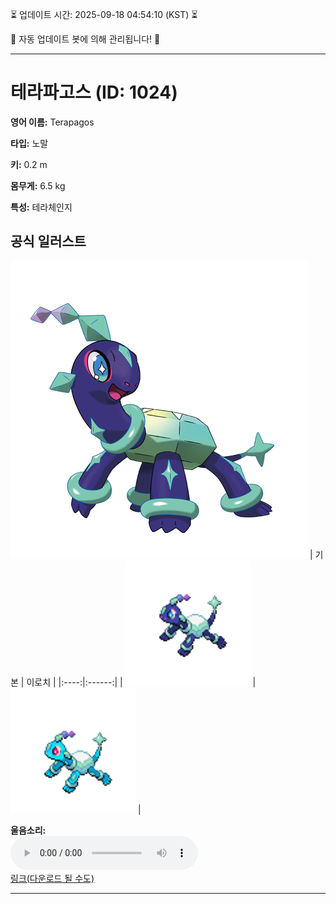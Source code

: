 
⏳ 업데이트 시간: 2025-09-18 04:54:10 (KST) ⏳

🤖 자동 업데이트 봇에 의해 관리됩니다! 🤖

---

# 테라파고스 (ID: 1024)
**영어 이름:** Terapagos

**타입:** 노말

**키:** 0.2 m

**몸무게:** 6.5 kg

**특성:** 테라체인지

## 공식 일러스트
![](https://raw.githubusercontent.com/PokeAPI/sprites/master/sprites/pokemon/other/official-artwork/1024.png)
| 기본 | 이로치 |
|:----:|:------:|
| <img src="https://raw.githubusercontent.com/PokeAPI/sprites/master/sprites/pokemon/1024.png" width="200"> | <img src="https://raw.githubusercontent.com/PokeAPI/sprites/master/sprites/pokemon/shiny/1024.png" width="200"> |

**울음소리:**<br><audio controls src="https://raw.githubusercontent.com/PokeAPI/cries/main/cries/pokemon/latest/1024.ogg"></audio><br> [링크(다운로드 될 수도)](https://raw.githubusercontent.com/PokeAPI/cries/main/cries/pokemon/latest/1024.ogg)


---
